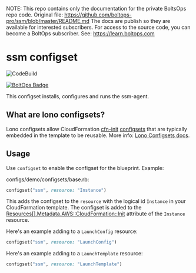 <!-- note marker start -->
NOTE: This repo contains only the documentation for the private BoltsOps repo code.
Original file: https://github.com/boltops-pro/ssm/blob/master/README.md
The docs are publish so they are available for interested subscribers.
For access to the source code, you can become a BoltOps subscriber.
See: https://learn.boltops.com

<!-- note marker end -->

# ssm configset

![CodeBuild](https://codebuild.us-west-2.amazonaws.com/badges?uuid=eyJlbmNyeXB0ZWREYXRhIjoiYnFtUEdES1FVS1lXSVRrUUxaUmZyNFQ0UEZ1UktVL3FldEdFTEpBNnhaWDJFdVpLOHlMVUMvN0prMk5BMGNMVm5McjhqWFJiNDVjU1FoTmNyT3JFbkQ0PSIsIml2UGFyYW1ldGVyU3BlYyI6IkF1YUZXU0tTMGc1SmZEOTciLCJtYXRlcmlhbFNldFNlcmlhbCI6MX0%3D&branch=master)

[![BoltOps Badge](https://img.boltops.com/boltops/badges/boltops-badge.png)](https://www.boltops.com)

This configset installs, configures and runs the ssm-agent.

## What are lono configsets?

Lono configsets allow CloudFormation [cfn-init](https://docs.aws.amazon.com/AWSCloudFormation/latest/UserGuide/cfn-init.html) [configsets](https://docs.aws.amazon.com/AWSCloudFormation/latest/UserGuide/aws-resource-init.html) that are typically embedded in the template to be reusable.  More info: [Lono Configsets docs](https://lono.cloud/docs/configsets/).

## Usage

Use `configset` to enable the configset for the blueprint.  Example:

configs/demo/configsets/base.rb:

```ruby
configset("ssm", resource: "Instance")
```

This adds the configset to the `resource` with the logical id `Instance` in your CloudFormation template.  The configset is added to the [Resources[].Metadata.AWS::CloudFormation::Init](https://docs.aws.amazon.com/AWSCloudFormation/latest/UserGuide/aws-resource-init.html) attribute of the `Instance` resource.

Here's an example adding to a `LaunchConfig` resource:

```ruby
configset("ssm", resource: "LaunchConfig")
```

Here's an example adding to a `LaunchTemplate` resource:

```ruby
configset("ssm", resource: "LaunchTemplate")
```

